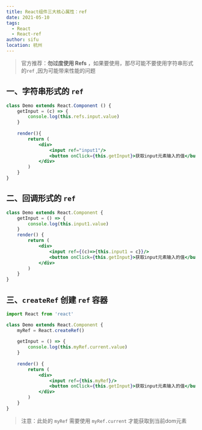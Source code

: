 ```yaml
---
title: React组件三大核心属性：ref
date: 2021-05-10
tags:
  - React
  - React-ref
author: sifu
location: 杭州
---
```


> 官方推荐：**勿过度使用 Refs** ，如果要使用，那尽可能不要使用字符串形式的`ref` ,因为可能带来性能的问题

## 一、字符串形式的 `ref`

```jsx
class Demo extends React.Component () {
    getInput = (c) => {
        console.log(this.refs.input.value)
    }
    
    render(){
        return (
            <div>
                <input ref="input1"/>
                <button onClick={this.getInput}>获取input元素输入的值</button>
            </div>
        )
    }
}
```

## 二、回调形式的 `ref`

```jsx
class Demo extends React.Component {
    getInput = () => {
        console.log(this.input1.value)
    }
    render() {
        return (
            <div>
                <input ref={(c)=>{this.input1 = c}}/>
                <button onClick={this.getInput}>获取input元素输入的值</button>
            </div>
        )
    }
}
```


## 三、`createRef` 创建 `ref` 容器

```jsx
import React from 'react'

class Demo extends React.Component {
    myRef = React.createRef()
    
    getInput = () => {
        console.log(this.myRef.current.value)
    }
    
    render() {
        return (
            <div>
                <input ref={this.myRef}/>
                <button onClick={this.getInput}>获取input元素输入的值</button>
            </div>
        )
    }
}
```

> 注意：此处的 `myRef` 需要使用 `myRef.current` 才能获取到当前dom元素

